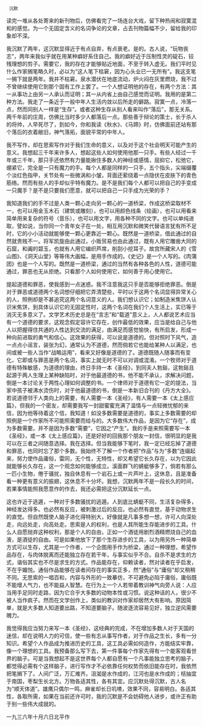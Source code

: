      沉默 

   读完一堆从各处寄来的新刊物后，仿佛看完了一场连台大戏，留下种热闹和寂寞混和的感觉。为一个无固定含义的名词争论的文章，占去刊物篇幅不少，留给我的印象却不深。

   我沉默了两年，这沉默显得近于有点自弃，有点衰老。是的。古人说，“玩物丧志”，两年来我似乎就在用某种癖好系住自己。我的癖好近于压制性灵的碇石，铰残理想的剪子。需要它，我的存在才能够贴近地面，不至于转入虚无。我们平时见什么作家搁笔略久时，必以为“这人笔下枯窘，因为心头业已一无所有”。我这支笔一搁下就是两年。我并不枯窘。泉水潜伏在地底流动，炉火闷在灰里燃烧，我不过不曾继续使用它到那个固有工作上罢了。一个人想证明他的存在，有两个方法：其一从事功上由另一人承认而证明；其一从内省上由自己感觉而证明。我用的是第二种方法。我走了一条近于一般中年人生活内敛以后所走的僻路。寂寞一点，冷落一点，然而同别人一样是“生存”。或者这种生存从别人看来叫作“落后”，那无关系。两千年前的庄周，仿佛比当时多少人都落后一点。那些善于辩论的策士，长于杀人的将帅，人早死尽了，到如今，你和我读《秋水》、《马蹄》时，仿佛面前还站有那个落后的衣着敝旧，神气落拓，面貌平常的中年人。

   我不写作，却在思索写作对于我们生命的意义，以及对于这个社会明天可能产生的意义。我想起三千年来许多人，想起这些人如何使用他那一只手。有些人经过一千年或三千年，那只手还依然有力量能揪住多数人的神经或感情，屈抑它，松弛它，绷紧它，完全是一只有魔力的手。每个人都是同样的一只手，五个指头，尖端缀覆个淡红色指甲，关节处有一些微涡和小皱，背面还萦绕着一点隐伏在皮肤下的青色筋络。然而有些人的手却似乎特有魔力。是不是我们每个人都可以把自己的手变成一只魔手？是不是只要我们愿意，就可以把自己一只手成为光荣的手？

   我知道我们的手不过是人类一颗心走向另一颗心的一道桥梁，作成这桥梁取材不一，也可以用金玉木石（建筑或雕刻），也可以用颜色线条（绘画），也可以用看来简单用来复杂的符号（音乐），也可以用文字，用各种不同的文字。也可以单纯进取，譬如说，当你同一个青年女子在一处，相互用沉默和微笑代替语言犹有所不足时，它的小小活动就能够使一颗心更靠近一颗心。既然是一道桥梁，借此通过的自然就贵贱不一。将军凯旋由此通过，小贩贸易也由此通过，既有人用它雕凿大同的石窟，和阗的碧玉，也就有人用它编织芦席，削刮小挖耳子。故宫所藏宋人的《雪山图》、《洞天山堂》等等伟大画幅，是用手作成的。《史记》是一个人写的。《肉蒲团》也是一个人写的。既然是一道桥梁，通过的当然有各种各色的人性，道德可能通过，罪恶也无从拒绝。只看那个人如何使用它，如何善于用心使用它。

   提起道德和罪恶，使我感到一点迷惑。我不注意我这只手是否能够拒绝罪恶。倒是对于罪恶或道德两个名词想仔细把它弄清楚些，平时以于这两个名词显得异常关心的人，照例却是不甚追究这两个名词意义的人。我们想认识它；如制造米焦饼人认识米焦饼，到具体认识它的无固定性时，这两个名词在我们个人生活上，实已等于消灭无多意义了。文学艺术历史总是在“言志”和“载道”意义上，人人都说艺术应当有一个道德的要求，这观念假定容许它存在，创作最低的效果，应当是给自己与他人以把握得住共通的人性达到交流的满足，由满足而感觉愉快，有所启发，形成一种向前进取的勇气和信心。这效果的获得，可以说是道德的。但对照时下风气，造一点点小谣言，装张为幻，通常认为不道德，然而倘若它也能给某种人以满足，也间或被一些人当作“战略运用”，看来又好像是道德的了。道德既随人随事而有变化，它即或与罪恶是两个名词，事实上就无时不可以对调或混淆。一个牧师对于道德有特殊敏感，为道德的理由，终日手持一本《圣经》，到同夫人勃谿，这勃谿且起源于两人生理上某种缺陷时，对于他最道德的书，他不能不承认，求解决问题，倒是一本讨论关于两性心理如何调整的书。一个律师对于道德有它一定的提法，当家中孩子被沸水烫伤时，对于他最道德的书，倒是一本新旧合刊的《丹方大全》。若说道德邻于人类向上的需要，有人需要一本《圣经》，有人需要一本《太上感应篇》，但我的一个密友，却需要我写一封甜蜜蜜充满了温情与一点轻微忧郁的来信，因为他等待着这个信，我知道！如没多数需要是道德的，事实上多数需要的却照例是一个作家所不可能照需要而给与的。大多数伟大作品，是因为它“存在”，成为多数需要。并不是因为多数“需要”，它因之“产生”。我的手是来照需要写一本《圣经》，或一本《太上感应篇》，还是好好的回我那个朋友一封信，很明显的是我可以在三者之间随意选择。我在选择。但当我能够下笔时，我一定已经忘掉了道德和罪恶，也同时忘了那个多数。我始终不了解一个作者把“作品”与为“多数”连缀起来，努力使作品庸俗，雷同，无个性，无特性，却又希望它长久存在，以为它因此就能够长久存在，这一个观念如何能够成立。溪面群飞的蜻蜓够多了，倘若有那么一匹小生物，倦于骚扰，独自休息有一个岩石上或一片芦叶上，这休息，且是准备看一种更有意义的振翅，这休息不十分坏。我想，沉默两年不是一段长久的时间，若果事情能照我愿意作的作去，我还必需把这分沉默延长一点。

   这也许近于逃遁，一种对于多数骚扰的逃遁。人到底比蜻蜓不同，生活复杂得多，神经发达得多。也必然有反应，被刺激过后的反应。也必然有直觉，基于动物求生的直觉。但自然既使人脑子进化得特别大，好像就是凡事多想一想，许可人向深处走，向远处走，向高处走。思索是人的权利，也是人其所能生存能进步的工具。什么人自愿抛弃这种权利，那是个人的自由，正如一个酒徒用剧烈酒精燃烧自己的血液，是酒徒的自由。可是如果他放下了那个生存进步的工具，以为用另外一种简单方式可以生存，尤其是一个作者，一个企图用手作为桥梁，通过一种理想，希望作品存在，与肉体脱离而还能独立存在若干年，与事实似乎不合。自杀不是求生的方式，谐俗其实也不尽是求生的方式。作品能存在，仰赖读者，然对读者在乎启发，不在乎媚悦。通俗作品能够在读者间存在的事实正多，然“通俗”与“庸俗”却又稍稍不同。无思索的一唱百和，内容与外形的一致摹仿，不可避免必陷于庸俗，庸俗既不能增人气力，也不能益人智慧。在行为上一个人若带着教训神气向旁人说：人应当用手足同时走路，因为它合乎大多数的动物本性或习惯。说这种话的人，很少不被人当作疯子。然而在文学创作上，类似的教训对作家却居然大有影响。原因简单，就是大多数人知道要出路，不知道要脑子。随波逐流容易见好，独立逆风需要魄力。

   我觉得我应当努力来写一本《圣经》，这经典的完成，不在增加多数人对于天国的迷信，却在说明人力的可信，使一些有志从事写作者，对于作品之生长，多有一分知识。希望个人作品成为推进历史的工具，这工具必需如何造作，方能结实牢靠，像一个理想的工具。我预备那么写下去，第一件事每个作家先得有一个能客观看世界的脑子。可是当我想起不是这世界每个人都自愿有一个凡事能独立思考的脑子，都觉得必需有个这样脑子，进行写作才不必依靠任何权势而依旧能存在时，我依然把笔搁下了。人间广泛，万汇难齐。沮洳是水作成的，江河也是水作成的；桔抽宜于南国，枣梨生长北方。万物各适其性，各有其宜。应沉默处得沉默，古人名为“顺天体道”。雄鹰只偶尔一鸣，麻雀却长日叽喳，效果不同，容易明白。各适其性，各取所需，如果在当前还许可时，我的沉默是不会妨碍他人进步，或许正有助于别一些伟大成就的。

   一九三六年十月六日北平作 

